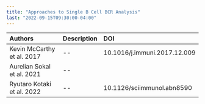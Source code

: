 ```yaml
---
title: "Approaches to Single B Cell BCR Analysis"
last: "2022-09-15T09:30:00-04:00"
---
```


| Authors                    | Description | DOI
| :------                    | :---------- | :--
| Kevin McCarthy et al. 2017 | --          | 10.1016/j.immuni.2017.12.009
| Aurelian Sokal et al. 2021 | --          |
| Ryutaro Kotaki et al. 2022 | --          | 10.1126/sciimmunol.abn8590
